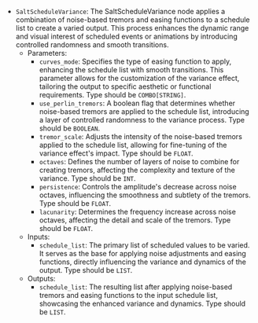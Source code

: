 - `SaltScheduleVariance`: The SaltScheduleVariance node applies a combination of noise-based tremors and easing functions to a schedule list to create a varied output. This process enhances the dynamic range and visual interest of scheduled events or animations by introducing controlled randomness and smooth transitions.
    - Parameters:
        - `curves_mode`: Specifies the type of easing function to apply, enhancing the schedule list with smooth transitions. This parameter allows for the customization of the variance effect, tailoring the output to specific aesthetic or functional requirements. Type should be `COMBO[STRING]`.
        - `use_perlin_tremors`: A boolean flag that determines whether noise-based tremors are applied to the schedule list, introducing a layer of controlled randomness to the variance process. Type should be `BOOLEAN`.
        - `tremor_scale`: Adjusts the intensity of the noise-based tremors applied to the schedule list, allowing for fine-tuning of the variance effect's impact. Type should be `FLOAT`.
        - `octaves`: Defines the number of layers of noise to combine for creating tremors, affecting the complexity and texture of the variance. Type should be `INT`.
        - `persistence`: Controls the amplitude's decrease across noise octaves, influencing the smoothness and subtlety of the tremors. Type should be `FLOAT`.
        - `lacunarity`: Determines the frequency increase across noise octaves, affecting the detail and scale of the tremors. Type should be `FLOAT`.
    - Inputs:
        - `schedule_list`: The primary list of scheduled values to be varied. It serves as the base for applying noise adjustments and easing functions, directly influencing the variance and dynamics of the output. Type should be `LIST`.
    - Outputs:
        - `schedule_list`: The resulting list after applying noise-based tremors and easing functions to the input schedule list, showcasing the enhanced variance and dynamics. Type should be `LIST`.
